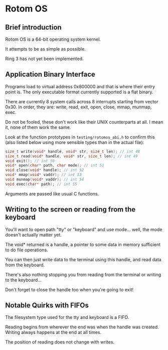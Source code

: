 # Rotom OS
## Brief introduction
Rotom OS is a 64-bit operating system kernel.

It attempts to be as simple as possible.

Ring 3 has not yet been implemented.
## Application Binary Interface
Programs load to virtual address 0x800000 and that is where their entry point is.
The only executable format currently supported is a flat binary.

There are currently 8 system calls across 8 interrupts starting from vector 0x30.
In order, they are: write, read, exit, open, close, mmap, munmap, exec.

Do not be fooled, these don't work like their UNIX counterparts at all. I mean it, none of them work the same.

Look at the function prototypes in `testing/rotomos_abi.h` to confirm this (also listed below using more sensible types than in the actual file):

```c
size_t write(void* handle, void* str, size_t len); // int 48
size_t read(void* handle, void* str, size_t len); // int 49
void exit(); // int 50
void* open(char* path, char mode); // int 51
void close(void* handle); // int 52
void* mmap(void* vaddr); // int 53
void munmap(void* vaddr); // int 54
void exec(char* path); // int 55
```

Arguments are passed like usual C functions.
## Writing to the screen or reading from the keyboard
You'll want to open path "tty" or "keyboard" and use mode... well, the mode doesn't actually matter yet.

The void* returned is a handle, a pointer to some data in memory sufficient to do file operations.

You can then just write data to the terminal using this handle, and read data from the keyboard.

There's also nothing stopping you from reading from the terminal or writing to the keyboard...

Don't forget to close the handle too when you're going to exit!
## Notable Quirks with FIFOs
The filesystem type used for the tty and keyboard is a FIFO.

Reading begins from wherever the end was when the handle was created.
Writing always happens at the end at all times.

The position of reading does not change with writes.
